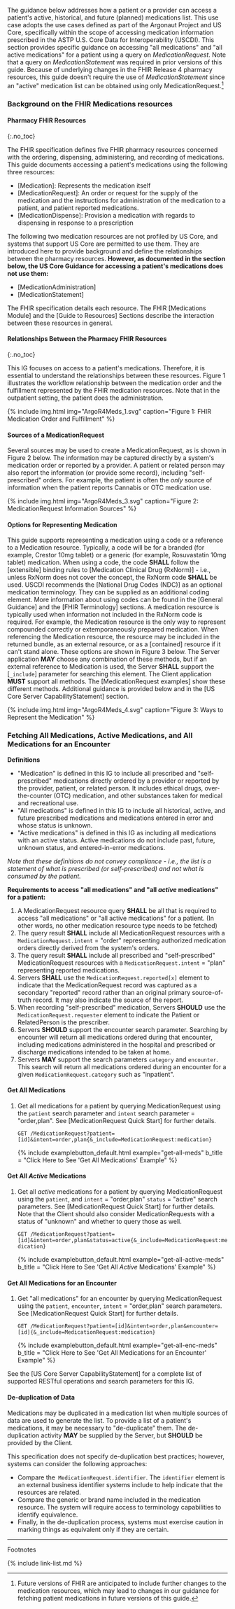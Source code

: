 
The guidance below addresses how a patient or a provider can access a patient's active, historical, and future (planned) medications list. This use case adopts the use cases defined as part of the Argonaut Project and US Core, specifically within the scope of accessing medication information prescribed in the ASTP U.S. Core Data for Interoperability (USCDI).
This section provides specific guidance on accessing "all medications" and "all active medications" for a patient using a query on *MedicationRequest*. Note that a query on *MedicationStatement* was required in prior versions of this guide. Because of underlying changes in the FHIR Release 4 pharmacy resources, this guide doesn't require the use of *MedicationStatement* since an "active" medication list can be obtained using only MedicationRequest.[^1]

### Background on the FHIR Medications resources

#### Pharmacy FHIR Resources
{:.no_toc}

The FHIR specification defines five FHIR pharmacy resources concerned with the ordering, dispensing, administering, and recording of medications. This guide documents accessing a patient's medications using the following three resources:

  - [Medication]\:  Represents the medication itself
  - [MedicationRequest]\: An order or request for the supply of the medication and the instructions for administration of the medication to a patient, and patient reported medications.
  - [MedicationDispense]\: Provision a medication with regards to dispensing in response to a prescription

The following two medication resources are not profiled by US Core, and systems that support US Core are permitted to use them.   They are introduced here to provide background and define the relationships between the pharmacy resources. **However, as documented in the section below, the US Core Guidance for accessing a patient's medications does not use them:** 

  - [MedicationAdministration]
  - [MedicationStatement]

The FHIR specification details each resource. The FHIR [Medications Module] and the [Guide to Resources] Sections describe the interaction between these resources in general.

#### Relationships Between the Pharmacy FHIR Resources
{:.no_toc}

This IG focuses on access to a patient's medications. Therefore, it is essential to understand the relationships between these resources. Figure 1 illustrates the workflow relationship between the medication order and the fulfillment represented by the FHIR medication resources. Note that in the outpatient setting, the patient does the administration.

{% include img.html img="ArgoR4Meds_1.svg" caption="Figure 1: FHIR Medication Order and Fulfillment" %}

#### Sources of a MedicationRequest

 Several sources may be used to create a MedicationRequest, as is shown in Figure 2 below. The information may be captured directly by a system's medication order or reported by a provider. A patient or related person may also report the information (or provide some record), including "self-prescribed" orders. For example, the patient is often the *only* source of information when the patient reports Cannabis or OTC medication use.

{% include img.html img="ArgoR4Meds_3.svg" caption="Figure 2: MedicationRequest Information Sources" %}

#### Options for Representing Medication

 This guide supports representing a medication using a code or a reference to a Medication resource. Typically, a code will be for a branded (for example, Crestor 10mg tablet) or a generic (for example, Rosuvastatin 10mg tablet) medication. When using a code, the code  **SHALL** follow the [extensible] binding rules to [Medication Clinical Drug (RxNorm)] - i.e., unless RxNorm does not cover the concept, the RxNorm code **SHALL** be used. USCDI recommends the [National Drug Codes (NDC)] as an optional medication terminology. They can be supplied as an additional coding element. More information about using codes can be found in the [General Guidance] and the [FHIR Terminology] sections. A medication resource is typically used when information not included in the RxNorm code is required. For example, the Medication resource is the only way to represent compounded correctly or extemporaneously prepared medication. When referencing the Medication resource, the resource may be included in the returned bundle, as an external resource, or as a [contained] resource if it can't stand alone. These options are shown in Figure 3 below. The Server application **MAY** choose any combination of these methods, but if an external reference to Medication is used, the Server **SHALL** support the [`_include`] parameter for searching this element. The Client application **MUST** support all methods. The [MedicationRequest examples] show these different methods. Additional guidance is provided below and in the [US Core Server CapabilityStatement] section.

{% include img.html img="ArgoR4Meds_4.svg" caption="Figure 3: Ways to Represent the Medication" %}

### Fetching All Medications, Active Medications, and All Medications for an Encounter

**Definitions**

- "Medication" is defined in this IG to include all prescribed and "self-prescribed" medications directly ordered by a provider or reported by the provider, patient, or related person. It includes ethical drugs, over-the-counter (OTC) medication, and other substances taken for medical and recreational use.
- "All medications" is defined in this IG to include all historical, active, and future prescribed medications and medications entered in error and whose status is unknown.
- "Active medications" is defined in this IG as including all medications with an active status. Active medications do not include past, future, unknown status, and entered-in-error medications.

*Note that these definitions do not convey compliance  -  i.e., the list is a statement of what is prescribed (or self-prescribed) and not what is consumed by the patient.*

**Requirements to access "all medications" and "all *active* medications" for a patient:**

<div class="bg-success" markdown="1">

1. A MedicationRequest resource query **SHALL** be all that is required to access "all medications" or "all active medications" for a patient. (In other words, no other medication resource type needs to be fetched)
1. The query result **SHALL** include all MedicationRequest resources with a `MedicationRequest.intent` = "order" representing authorized medication orders directly derived from the system's orders.
1. The query result **SHALL** include all prescribed and "self-prescribed" MedicationRequest resources with a `MedicationRequest.intent` = "plan" representing reported medications.
1. Servers **SHALL** use the `MedicationRequest.reported[x]` element to indicate that the MedicationRequest record was captured as a secondary "reported" record rather than an original primary source-of-truth record. It may also indicate the source of the report.
1. When recording "self-prescribed" medication, Servers **SHOULD** use the `MedicationRequest.requester` element to indicate the Patient or RelatedPerson is the prescriber.
1. Servers **SHOULD** support the encounter search parameter. Searching by encounter will return all medications ordered during that encounter, including medications administered in the hospital and prescribed or discharge medications intended to be taken at home.
1. Servers **MAY** support the search parameters `category` and `encounter`. This search will return all medications ordered during an encounter for a given `MedicationRequest.category` such as "inpatient".
</div><!-- new-content -->

#### Get All Medications

1. Get all medications for a patient by querying MedicationRequest using the `patient` search parameter and `intent` search parameter = "order,plan". See [MedicationRequest Quick Start] for further details.

   `GET /MedicationRequest?patient=[id]&intent=order,plan{&_include=MedicationRequest:medication}`

      {% include examplebutton_default.html example="get-all-meds" b_title = "Click Here to See 'Get All Medications' Example" %}

#### Get All *Active* Medications

1. Get all *active* medications for a patient by querying MedicationRequest using the `patient`,  and `intent` = "order,plan" `status` = "active" search parameters. See [MedicationRequest Quick Start] for further details. Note that the Client should also consider MedicationRequests with a status of "unknown" and whether to query those as well.

   `GET /MedicationRequest?patient=[id]&intent=order,plan&status=active{&_include=MedicationRequest:medication}`

     {% include examplebutton_default.html example="get-all-active-meds" b_title = "Click Here to See 'Get All *Active* Medications' Example" %}

#### Get All Medications for an Encounter

1. Get "all medications" for an encounter by querying MedicationRequest using the `patient`, `encounter`, `intent` = "order,plan" search parameters. See [MedicationRequest Quick Start] for further details.

   `GET /MedicationRequest?patient=[id]&intent=order,plan&encounter=[id]{&_include=MedicationRequest:medication}`

      {% include examplebutton_default.html example="get-all-enc-meds" b_title = "Click Here to See 'Get All Medications for an Encounter' Example" %}

See the [US Core Server CapabilityStatement] for a complete list of supported RESTful operations and search parameters for this IG.

#### De-duplication of Data

Medications may be duplicated in a medication list when multiple sources of data are used to generate the list. To provide a list of a patient's medications, it may be necessary to "de-duplicate" them. The de-duplication activity **MAY** be supplied by the Server, but **SHOULD** be provided by the Client.

This specification does not specify de-duplication best practices; however, systems can consider the following approaches:

* Compare the` MedicationRequest.identifier`. The `identifier` element is an external business identifier systems include to help indicate that the resources are related.
* Compare the generic or brand name included in the medication resource. The system will require access to terminology capabilities to identify equivalence.
* Finally, in the de-duplication process, systems must exercise caution in marking things as equivalent only if they are certain.

---

Footnotes

[^1]: Future versions of FHIR are anticipated to include further changes to the medication resources, which may lead to changes in our guidance for fetching patient medications in future versions of this guide.

{% include link-list.md %}
